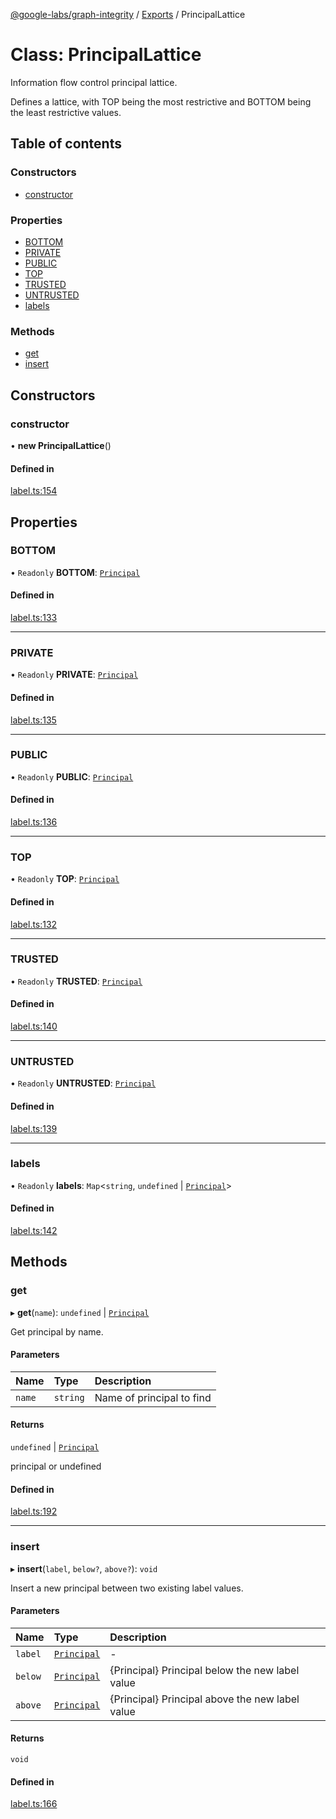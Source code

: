 [@google-labs/graph-integrity](../README.md) / [Exports](../modules.md) / PrincipalLattice

# Class: PrincipalLattice

Information flow control principal lattice.

Defines a lattice, with TOP being the most restrictive and BOTTOM being the
least restrictive values.

## Table of contents

### Constructors

- [constructor](PrincipalLattice.md#constructor)

### Properties

- [BOTTOM](PrincipalLattice.md#bottom)
- [PRIVATE](PrincipalLattice.md#private)
- [PUBLIC](PrincipalLattice.md#public)
- [TOP](PrincipalLattice.md#top)
- [TRUSTED](PrincipalLattice.md#trusted)
- [UNTRUSTED](PrincipalLattice.md#untrusted)
- [labels](PrincipalLattice.md#labels)

### Methods

- [get](PrincipalLattice.md#get)
- [insert](PrincipalLattice.md#insert)

## Constructors

### constructor

• **new PrincipalLattice**()

#### Defined in

[label.ts:154](https://github.com/Chizobaonorh/labs-prototypes/blob/102f6f2/seeds/graph-integrity/src/label.ts#L154)

## Properties

### BOTTOM

• `Readonly` **BOTTOM**: [`Principal`](Principal.md)

#### Defined in

[label.ts:133](https://github.com/Chizobaonorh/labs-prototypes/blob/102f6f2/seeds/graph-integrity/src/label.ts#L133)

___

### PRIVATE

• `Readonly` **PRIVATE**: [`Principal`](Principal.md)

#### Defined in

[label.ts:135](https://github.com/Chizobaonorh/labs-prototypes/blob/102f6f2/seeds/graph-integrity/src/label.ts#L135)

___

### PUBLIC

• `Readonly` **PUBLIC**: [`Principal`](Principal.md)

#### Defined in

[label.ts:136](https://github.com/Chizobaonorh/labs-prototypes/blob/102f6f2/seeds/graph-integrity/src/label.ts#L136)

___

### TOP

• `Readonly` **TOP**: [`Principal`](Principal.md)

#### Defined in

[label.ts:132](https://github.com/Chizobaonorh/labs-prototypes/blob/102f6f2/seeds/graph-integrity/src/label.ts#L132)

___

### TRUSTED

• `Readonly` **TRUSTED**: [`Principal`](Principal.md)

#### Defined in

[label.ts:140](https://github.com/Chizobaonorh/labs-prototypes/blob/102f6f2/seeds/graph-integrity/src/label.ts#L140)

___

### UNTRUSTED

• `Readonly` **UNTRUSTED**: [`Principal`](Principal.md)

#### Defined in

[label.ts:139](https://github.com/Chizobaonorh/labs-prototypes/blob/102f6f2/seeds/graph-integrity/src/label.ts#L139)

___

### labels

• `Readonly` **labels**: `Map`<`string`, `undefined` \| [`Principal`](Principal.md)\>

#### Defined in

[label.ts:142](https://github.com/Chizobaonorh/labs-prototypes/blob/102f6f2/seeds/graph-integrity/src/label.ts#L142)

## Methods

### get

▸ **get**(`name`): `undefined` \| [`Principal`](Principal.md)

Get principal by name.

#### Parameters

| Name | Type | Description |
| :------ | :------ | :------ |
| `name` | `string` | Name of principal to find |

#### Returns

`undefined` \| [`Principal`](Principal.md)

principal or undefined

#### Defined in

[label.ts:192](https://github.com/Chizobaonorh/labs-prototypes/blob/102f6f2/seeds/graph-integrity/src/label.ts#L192)

___

### insert

▸ **insert**(`label`, `below?`, `above?`): `void`

Insert a new principal between two existing label values.

#### Parameters

| Name | Type | Description |
| :------ | :------ | :------ |
| `label` | [`Principal`](Principal.md) | - |
| `below` | [`Principal`](Principal.md) | {Principal} Principal below the new label value |
| `above` | [`Principal`](Principal.md) | {Principal} Principal above the new label value |

#### Returns

`void`

#### Defined in

[label.ts:166](https://github.com/Chizobaonorh/labs-prototypes/blob/102f6f2/seeds/graph-integrity/src/label.ts#L166)
